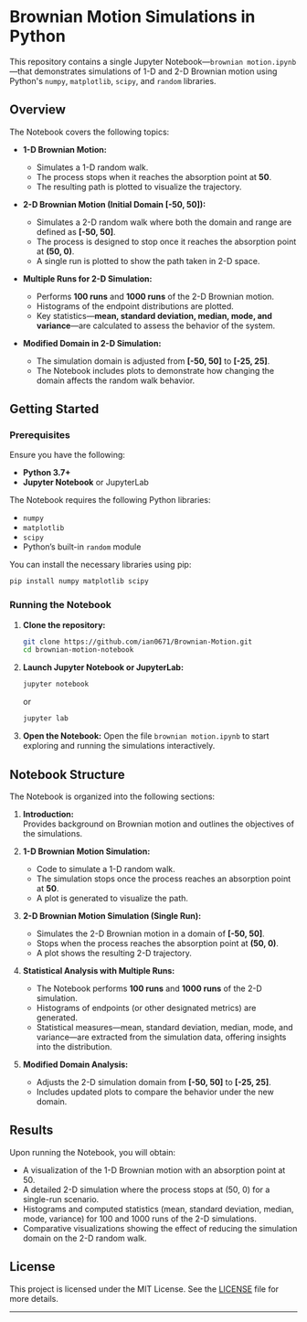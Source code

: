 # Brownian Motion Simulations in Python

This repository contains a single Jupyter Notebook—`brownian motion.ipynb`—that demonstrates simulations of 1-D and 2-D Brownian motion using Python's `numpy`, `matplotlib`, `scipy`, and `random` libraries.

## Overview

The Notebook covers the following topics:

- **1-D Brownian Motion:**  
  - Simulates a 1-D random walk.
  - The process stops when it reaches the absorption point at **50**.
  - The resulting path is plotted to visualize the trajectory.

- **2-D Brownian Motion (Initial Domain [-50, 50]):**  
  - Simulates a 2-D random walk where both the domain and range are defined as **[-50, 50]**.
  - The process is designed to stop once it reaches the absorption point at **(50, 0)**.
  - A single run is plotted to show the path taken in 2-D space.

- **Multiple Runs for 2-D Simulation:**  
  - Performs **100 runs** and **1000 runs** of the 2-D Brownian motion.
  - Histograms of the endpoint distributions are plotted.
  - Key statistics—**mean, standard deviation, median, mode, and variance**—are calculated to assess the behavior of the system.

- **Modified Domain in 2-D Simulation:**  
  - The simulation domain is adjusted from **[-50, 50]** to **[-25, 25]**.
  - The Notebook includes plots to demonstrate how changing the domain affects the random walk behavior.

## Getting Started

### Prerequisites

Ensure you have the following:
- **Python 3.7+**
- **Jupyter Notebook** or JupyterLab

The Notebook requires the following Python libraries:
- `numpy`
- `matplotlib`
- `scipy`
- Python’s built-in `random` module

You can install the necessary libraries using pip:

```bash
pip install numpy matplotlib scipy
```

### Running the Notebook

1. **Clone the repository:**

   ```bash
   git clone https://github.com/ian0671/Brownian-Motion.git
   cd brownian-motion-notebook
   ```

2. **Launch Jupyter Notebook or JupyterLab:**

   ```bash
   jupyter notebook
   ```
   or

   ```bash
   jupyter lab
   ```

3. **Open the Notebook:**
   Open the file `brownian motion.ipynb` to start exploring and running the simulations interactively.

## Notebook Structure

The Notebook is organized into the following sections:

1. **Introduction:**  
   Provides background on Brownian motion and outlines the objectives of the simulations.

2. **1-D Brownian Motion Simulation:**  
   - Code to simulate a 1-D random walk.
   - The simulation stops once the process reaches an absorption point at **50**.
   - A plot is generated to visualize the path.

3. **2-D Brownian Motion Simulation (Single Run):**  
   - Simulates the 2-D Brownian motion in a domain of **[-50, 50]**.
   - Stops when the process reaches the absorption point at **(50, 0)**.
   - A plot shows the resulting 2-D trajectory.

4. **Statistical Analysis with Multiple Runs:**  
   - The Notebook performs **100 runs** and **1000 runs** of the 2-D simulation.
   - Histograms of endpoints (or other designated metrics) are generated.
   - Statistical measures—mean, standard deviation, median, mode, and variance—are extracted from the simulation data, offering insights into the distribution.

5. **Modified Domain Analysis:**  
   - Adjusts the 2-D simulation domain from **[-50, 50]** to **[-25, 25]**.
   - Includes updated plots to compare the behavior under the new domain.

## Results

Upon running the Notebook, you will obtain:
- A visualization of the 1-D Brownian motion with an absorption point at 50.
- A detailed 2-D simulation where the process stops at (50, 0) for a single-run scenario.
- Histograms and computed statistics (mean, standard deviation, median, mode, variance) for 100 and 1000 runs of the 2-D simulations.
- Comparative visualizations showing the effect of reducing the simulation domain on the 2-D random walk.

## License

This project is licensed under the MIT License. See the [LICENSE](LICENSE) file for more details.

---


